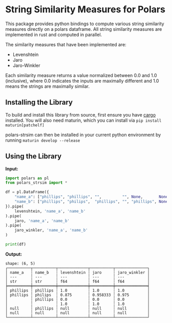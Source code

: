 # String Similarity Measures for Polars

This package provides python bindings to compute various string similarity measures directly on a polars dataframe. All string similarity measures are implemented in rust and computed in parallel.

The similarity measures that have been implemented are:

- Levenshtein
- Jaro
- Jaro-Winkler

Each similarity measure returns a value normalized between 0.0 and 1.0 (inclusive), where 0.0 indicates the inputs are maximally different and 1.0 means the strings are maximally similar.

## Installing the Library

To build and install this library from source, first ensure you have [cargo](https://doc.rust-lang.org/cargo/getting-started/installation.html) installed. You will also need maturin, which you can install via `pip install maturin[patchelf]`

polars-strsim can then be installed in your current python environment by running `maturin develop --release`

## Using the Library

**Input:**

```python
import polars as pl
from polars_strsim import *

df = pl.DataFrame({
    "name_a": ["phillips", "phillips", "",         "", None,       None],
    "name_b": ["phillips", "philips",  "phillips", "", "phillips", None]
}).pipe(
    levenshtein, 'name_a', 'name_b'
).pipe(
    jaro, 'name_a', 'name_b'
).pipe(
    jaro_winkler, 'name_a', 'name_b'
)

print(df)
```
**Output:**
```
shape: (6, 5)
┌──────────┬──────────┬─────────────┬──────────┬──────────────┐
│ name_a   ┆ name_b   ┆ levenshtein ┆ jaro     ┆ jaro_winkler │
│ ---      ┆ ---      ┆ ---         ┆ ---      ┆ ---          │
│ str      ┆ str      ┆ f64         ┆ f64      ┆ f64          │
╞══════════╪══════════╪═════════════╪══════════╪══════════════╡
│ phillips ┆ phillips ┆ 1.0         ┆ 1.0      ┆ 1.0          │
│ phillips ┆ philips  ┆ 0.875       ┆ 0.958333 ┆ 0.975        │
│          ┆ phillips ┆ 0.0         ┆ 0.0      ┆ 0.0          │
│          ┆          ┆ 1.0         ┆ 1.0      ┆ 1.0          │
│ null     ┆ phillips ┆ null        ┆ null     ┆ null         │
│ null     ┆ null     ┆ null        ┆ null     ┆ null         │
└──────────┴──────────┴─────────────┴──────────┴──────────────┘
```
